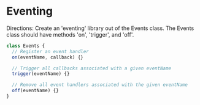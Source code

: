 # Eventing

Directions:
Create an 'eventing' library out of the Events class.  The Events class should have methods 'on', 'trigger', and 'off'.
```js
class Events {
  // Register an event handler
  on(eventName, callback) {}

  // Trigger all callbacks associated with a given eventName
  trigger(eventName) {}

  // Remove all event handlers associated with the given eventName
  off(eventName) {}
}
```

